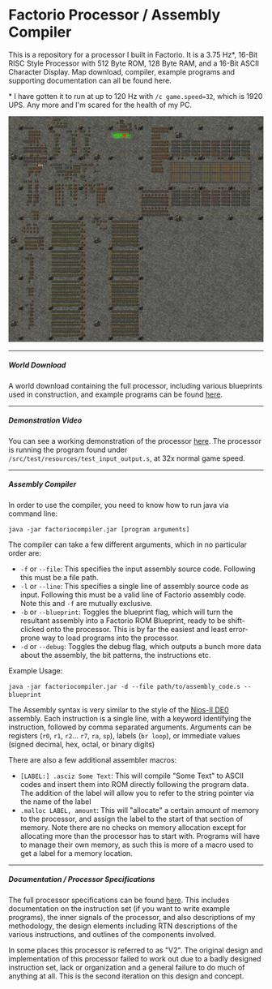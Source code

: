 # Factorio Processor / Assembly Compiler


This is a repository for a processor I built in Factorio. It is a 3.75 Hz*, 16-Bit RISC Style Processor with 512 Byte ROM, 128 Byte RAM, and a 16-Bit ASCII Character Display. Map download, compiler, example programs and supporting documentation can all be found here.

\* I have gotten it to run at up to 120 Hz with `/c game.speed=32`, which is 1920 UPS. Any more and I'm scared for the health of my PC.

![Splash Image](splash_image.jpg)

---
##### World Download

A world download containing the full processor, including various blueprints used in construction, and example programs can be found [here](downloads/Processor%20V2%20Final.zip).

---
##### Demonstration Video

You can see a working demonstration of the processor [here](processor_demo.mp4). The processor is running the program found under `/src/test/resources/test_input_output.s`, at 32x normal game speed.

---
##### Assembly Compiler

In order to use the compiler, you need to know how to run java via command line:
```
java -jar factoriocompiler.jar [program arguments]
```

The compiler can take a few different arguments, which in no particular order are:

 - `-f` or `--file`: This specifies the input assembly source code. Following this must be a file path.
 - `-l` or `--line`: This specifies a single line of assembly source code as input. Following this must be a valid line of Factorio assembly code. Note this and `-f` are mutually exclusive.
 - `-b` or `--blueprint`: Toggles the blueprint flag, which will turn the resultant assembly into a Factorio ROM Blueprint, ready to be shift-clicked onto the processor. This is by far the easiest and least error-prone way to load programs into the processor.
 - `-d` or `--debug`: Toggles the debug flag, which outputs a bunch more data about the assembly, the bit patterns, the instructions etc.
 
Example Usage:
```
java -jar factoriocompiler.jar -d --file path/to/assembly_code.s --blueprint
```

The Assembly syntax is very similar to the style of the [Nios-II DE0](https://www.intel.com/content/dam/www/programmable/us/en/pdfs/literature/hb/nios2/n2cpu_nii51017.pdf) assembly. Each instruction is a single line, with a keyword identifying the instruction, followed by comma separated arguments. Arguments can be registers (`r0`, `r1`, `r2`... `r7`, `ra`, `sp`), labels (`br loop`), or immediate values (signed decimal, hex, octal, or binary digits)

There are also a few additional assembler macros:

 - `[LABEL:] .asciz Some Text`: This will compile "Some Text" to ASCII codes and insert them into ROM directly following the program data. The addition of the label will allow you to refer to the string pointer via the name of the label
  - `.malloc LABEL, amount`: This will "allocate" a certain amount of memory to the processor, and assign the label to the start of that section of memory. Note there are no checks on memory allocation except for allocating more than the processor has to start with. Programs will have to manage their own memory, as such this is more of a macro used to get a label for a memory location. 

---
##### Documentation / Processor Specifications

The full processor specifications can be found [here](PROCESSOR.md). This includes documentation on the instruction set (if you want to write example programs), the inner signals of the processor, and also descriptions of my methodology, the design elements including RTN descriptions of the various instructions, and outlines of the components involved.

In some places this processor is referred to as "V2". The original design and implementation of this processor failed to work out due to a badly designed instruction set, lack or organization and a general failure to do much of anything at all. This is the second iteration on this design and concept.
 
